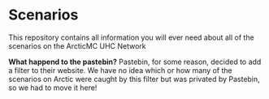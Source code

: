 # Scenarios
This repository contains all information you will ever need about all of the scenarios on the ArcticMC UHC Network

**What happend to the pastebin?**
Pastebin, for some reason, decided to add a filter to their website. We have no idea which or how many of the scenarios on Arctic were caught by this filter but was privated by Pastebin, so we had to move it here!
